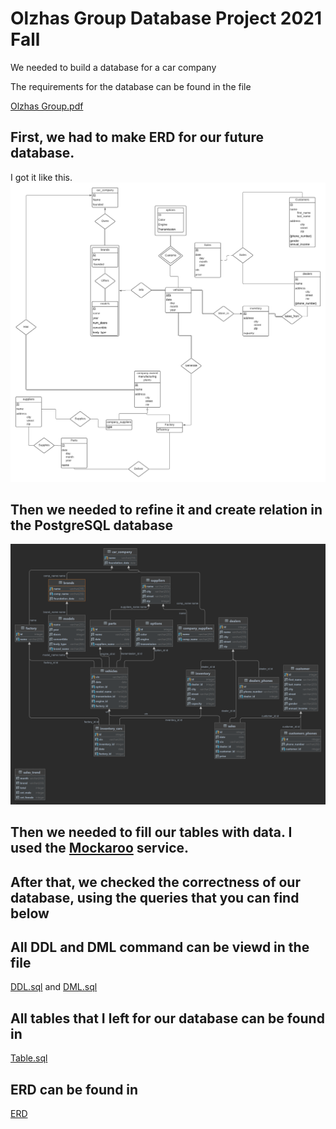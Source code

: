 # Olzhas Group Database Project 2021 Fall

We needed to build a database for a car company

The requirements for the database can be found in the file

[Olzhas Group.pdf]

## First, we had to make ERD for our future database.

I got it like this.
[![N|Solid](https://github.com/snaprick/DB2021/blob/main/Project/ERD%20Final.png)](https://nodesource.com/products/nsolid)
## Then we needed to refine it and create relation in the PostgreSQL database
[![N|Solid](https://github.com/snaprick/DB2021/blob/main/Project/Relations.png)](https://nodesource.com/products/nsolid)
## Then we needed to fill our tables with data. I used the [Mockaroo] service.

## After that, we checked the correctness of our database, using the queries that you can find below

## All DDL and DML command can be viewd in the file

[DDL.sql] and [DML.sql]

## All tables that I left for our database can be found in

[Table.sql]

## ERD can be found in

[ERD]

[Olzhas Group.pdf]: <https://github.com/snaprick/DB2021/blob/main/Project/Olzhas%20Group.pdf>
[DDL.sql]:<https://github.com/snaprick/DB2021/blob/main/Project/DDL.sql>
[DML.sql]:<https://github.com/snaprick/DB2021/blob/main/Project/DML.sql>
[Table.sql]:<https://github.com/snaprick/DB2021/blob/main/Project/Table.sql>
[ERD]:<https://github.com/snaprick/DB2021/blob/main/Project/ERD%20Final.png>
[Mockaroo]:<https://mockaroo.com>
